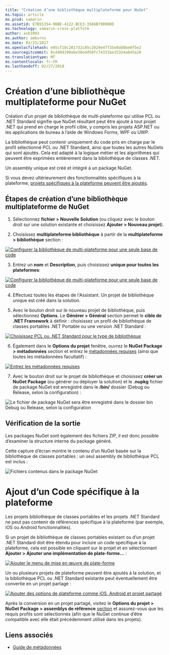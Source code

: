 ```yaml
---
title: "Création d’une bibliothèque multiplateforme pour NuGet"
ms.topic: article
ms.prod: xamarin
ms.assetid: E7B55354-9BBE-4122-BCE3-3506B79090DD
ms.technology: xamarin-cross-platform
author: asb3993
ms.author: amburns
ms.date: 03/23/2017
ms.openlocfilehash: e95cf18c281732c85c2029e4ff35e8dd8be0f5e2
ms.sourcegitcommit: 6cd40d190abe38edd50fc74331be15324a845a28
ms.translationtype: MT
ms.contentlocale: fr-FR
ms.lasthandoff: 02/27/2018
---
```

# <a name="creating-a-new-multiplatform-library-for-nuget"></a>Création d’une bibliothèque multiplateforme pour NuGet

Création d’un projet de bibliothèque de multi-plateforme qui utilise PCL ou .NET Standard signifie que NuGet résultant peut être ajouté à tout projet .NET qui prend en charge le profil cible, y compris les projets ASP.NET ou les applications de bureau à l’aide de Windows Forms, WPF ou UWP.

La bibliothèque peut contenir uniquement du code pris en charge par le profil sélectionné PCL ou .NET Standard, ainsi que toutes les autres NuGets qui sont ajoutés.
Cela est adapté à la logique métier et les algorithmes qui peuvent être exprimées entièrement dans la bibliothèque de classes .NET.

Un assembly unique est créé et intégré à un package NuGet.

Si vous devez ultérieurement des fonctionnalités spécifiques à la plateforme, [projets spécifiques à la plateforme peuvent être ajoutés](#add-platforms).

## <a name="steps-to-create-a-multiplatform-library-nuget"></a>Étapes de création d’une bibliothèque multiplateforme de NuGet

1. Sélectionnez **fichier > Nouvelle Solution** (ou cliquez avec le bouton droit sur une solution existante et choisissez **Ajouter > Nouveau projet**).

2. Choisissez **multiplateforme bibliothèque** à partir de la **multiplateforme > bibliothèque** section :

  [ ![](single-codebase-images/mulitplatform-library-sml.png "Configurer la bibliothèque de multi-plateforme pour une seule base de code")](single-codebase-images/mulitplatform-library.png)

3. Entrez un **nom** et **Description**, puis choisissez **unique pour toutes les plateformes**:

  [ ![](single-codebase-images/single-configure-sml.png "Configurer la bibliothèque de multi-plateforme pour une seule base de code")](single-codebase-images/single-configure.png)

4. Effectuez toutes les étapes de l'Assistant. Un projet de bibliothèque unique est créé dans la solution.

5. Avec le bouton droit sur le nouveau projet de bibliothèque, puis sélectionnez **Options**. Le **Générer > Général** section permet le **cible de .NET Framework** à définir : choisissez un profil de bibliothèque de classes portables .NET Portable ou une version .NET Standard :

  [ ![](single-codebase-images/single-choose-type-sml.png "Choisissez PCL ou .NET Standard pour le type de bibliothèque")](single-codebase-images/single-choose-type.png)

6. Également dans le **Options du projet** fenêtre, ouvrez le **NuGet Package > métadonnées** section et entrez le [métadonnées requises](~/cross-platform/app-fundamentals/nuget-multiplatform-libraries/metadata.md) (ainsi que toutes les métadonnées facultatif) :

  [ ![](single-codebase-images/single-metadata-sml.png "Entrez les métadonnées requises")](single-codebase-images/single-metadata.png)

7. Avec le bouton droit sur le projet de bibliothèque et choisissez **créer un NuGet Package** (ou générer ou déployer la solution) et le **.nupkg** fichier de package NuGet est enregistré dans le **/bin/** dossier (Debug ou Release, selon la configuration) :

  ![](single-codebase-images/create-nuget-package.png "Le fichier de package NuGet sera être enregistré dans le dossier bin Debug ou Release, selon la configuration")


## <a name="verifying-the-output"></a>Vérification de la sortie

Les packages NuGet sont également des fichiers ZIP, il est donc possible d’examiner la structure interne du package généré.

Cette capture d’écran montre le contenu d’un NuGet basée sur la bibliothèque de classes portables : un seul assembly de bibliothèque PCL est inclus :

![](single-codebase-images/nuget-output.png "Fichiers contenus dans le package NuGet")

<a name="add-platforms" />

# <a name="adding-platform-specific-code"></a>Ajout d’un Code spécifique à la plateforme

Les projets bibliothèque de classes portables et les projets .NET Standard ne peut pas contenir de références spécifique à la plateforme (par exemple, iOS ou Android fonctionnalités).

Si un projet de bibliothèque de classes portables existant ou d’un projet .NET Standard doit être étendu pour inclure un code spécifique à la plateforme, cela est possible en cliquant sur le projet et en sélectionnant **Ajouter > Ajouter une implémentation de plate-forme...** :

[ ![](single-codebase-images/add-later-sml.png "Ajouter le menu de mise en œuvre de plate-forme")](single-codebase-images/add-later.png)

Un ou plusieurs projets de plateforme peuvent être ajoutés à la solution, et la bibliothèque PCL ou .NET Standard existante peut éventuellement être convertie en un projet partagé :

[ ![](single-codebase-images/add-later-platforms-sml.png "Ajouter des options de plateforme comme iOS, Android et projet partagé")](single-codebase-images/add-later-platforms-sml.png)

Après la conversion en un projet partagé, visitez le **Options du projet > NuGet Package > assemblys de référence**
[section](~/cross-platform/app-fundamentals/nuget-multiplatform-libraries/platform-specific.md) et assurez-vous que les requis profils sont sélectionnés (afin que le NuGet continue d’être compatible avec elle était précédemment utilisé dans les projets).


## <a name="related-links"></a>Liens associés

- [Guide de métadonnées](~/cross-platform/app-fundamentals/nuget-multiplatform-libraries/metadata.md)
